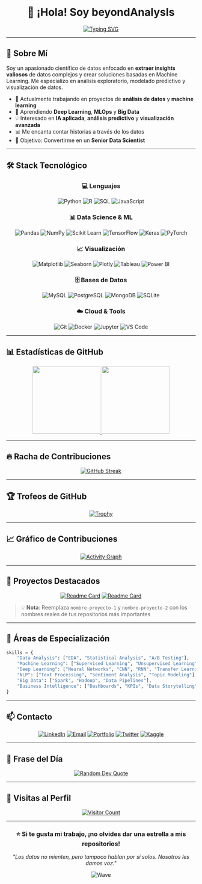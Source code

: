 <div align="center">

# 👋 ¡Hola! Soy beyondAnalysIs

[![Typing SVG](https://readme-typing-svg.demolab.com?font=Fira+Code&weight=600&size=28&duration=3000&pause=1000&color=2E9EF7&center=true&vCenter=true&width=600&lines=Data+Scientist+%7C+Analyst;Python+%7C+SQL+%7C+Machine+Learning;Transformando+datos+en+insights;Siempre+aprendiendo+%F0%9F%9A%80)](https://git.io/typing-svg)

</div>

---

## 🧠 Sobre Mí

Soy un apasionado científico de datos enfocado en **extraer insights valiosos** de datos complejos y crear soluciones basadas en Machine Learning. Me especializo en análisis exploratorio, modelado predictivo y visualización de datos.

- 🔭 Actualmente trabajando en proyectos de **análisis de datos** y **machine learning**
- 🌱 Aprendiendo **Deep Learning**, **MLOps** y **Big Data**
- 💡 Interesado en **IA aplicada**, **análisis predictivo** y **visualización avanzada**
- 📊 Me encanta contar historias a través de los datos
- 🎯 Objetivo: Convertirme en un **Senior Data Scientist**

---

## 🛠️ Stack Tecnológico

<div align="center">

### 💻 Lenguajes
![Python](https://img.shields.io/badge/Python-3776AB?style=for-the-badge&logo=python&logoColor=white)
![R](https://img.shields.io/badge/R-276DC3?style=for-the-badge&logo=r&logoColor=white)
![SQL](https://img.shields.io/badge/SQL-4479A1?style=for-the-badge&logo=mysql&logoColor=white)
![JavaScript](https://img.shields.io/badge/JavaScript-F7DF1E?style=for-the-badge&logo=javascript&logoColor=black)

### 📊 Data Science & ML
![Pandas](https://img.shields.io/badge/Pandas-150458?style=for-the-badge&logo=pandas&logoColor=white)
![NumPy](https://img.shields.io/badge/NumPy-013243?style=for-the-badge&logo=numpy&logoColor=white)
![Scikit Learn](https://img.shields.io/badge/Scikit_Learn-F7931E?style=for-the-badge&logo=scikit-learn&logoColor=white)
![TensorFlow](https://img.shields.io/badge/TensorFlow-FF6F00?style=for-the-badge&logo=tensorflow&logoColor=white)
![Keras](https://img.shields.io/badge/Keras-D00000?style=for-the-badge&logo=keras&logoColor=white)
![PyTorch](https://img.shields.io/badge/PyTorch-EE4C2C?style=for-the-badge&logo=pytorch&logoColor=white)

### 📈 Visualización
![Matplotlib](https://img.shields.io/badge/Matplotlib-11557c?style=for-the-badge&logo=python&logoColor=white)
![Seaborn](https://img.shields.io/badge/Seaborn-3776AB?style=for-the-badge&logo=python&logoColor=white)
![Plotly](https://img.shields.io/badge/Plotly-3F4F75?style=for-the-badge&logo=plotly&logoColor=white)
![Tableau](https://img.shields.io/badge/Tableau-E97627?style=for-the-badge&logo=tableau&logoColor=white)
![Power BI](https://img.shields.io/badge/Power_BI-F2C811?style=for-the-badge&logo=powerbi&logoColor=black)

### 🗄️ Bases de Datos
![MySQL](https://img.shields.io/badge/MySQL-4479A1?style=for-the-badge&logo=mysql&logoColor=white)
![PostgreSQL](https://img.shields.io/badge/PostgreSQL-316192?style=for-the-badge&logo=postgresql&logoColor=white)
![MongoDB](https://img.shields.io/badge/MongoDB-47A248?style=for-the-badge&logo=mongodb&logoColor=white)
![SQLite](https://img.shields.io/badge/SQLite-003B57?style=for-the-badge&logo=sqlite&logoColor=white)

### ☁️ Cloud & Tools
![Git](https://img.shields.io/badge/Git-F05032?style=for-the-badge&logo=git&logoColor=white)
![Docker](https://img.shields.io/badge/Docker-2496ED?style=for-the-badge&logo=docker&logoColor=white)
![Jupyter](https://img.shields.io/badge/Jupyter-F37626?style=for-the-badge&logo=jupyter&logoColor=white)
![VS Code](https://img.shields.io/badge/VS_Code-007ACC?style=for-the-badge&logo=visual-studio-code&logoColor=white)

</div>

---

## 📊 Estadísticas de GitHub

<div align="center">
  
<a href="https://github.com/beyondAnalysIs">
  <img height="180em" src="https://github-readme-stats.vercel.app/api?username=beyondAnalysIs&show_icons=true&theme=tokyonight&include_all_commits=true&count_private=true&hide_border=true"/>
  <img height="180em" src="https://github-readme-stats.vercel.app/api/top-langs/?username=beyondAnalysIs&layout=compact&langs_count=8&theme=tokyonight&hide_border=true"/>
</a>

</div>

---

## 🔥 Racha de Contribuciones

<div align="center">
  
<a href="https://git.io/streak-stats">
  <img src="https://github-readme-streak-stats.herokuapp.com/?user=beyondAnalysIs&theme=tokyonight&hide_border=true" alt="GitHub Streak"/>
</a>

</div>

---

## 🏆 Trofeos de GitHub

<div align="center">
  
<a href="https://github.com/ryo-ma/github-profile-trophy">
  <img src="https://github-profile-trophy.vercel.app/?username=beyondAnalysIs&theme=tokyonight&no-frame=true&no-bg=false&margin-w=4&column=7" alt="Trophy"/>
</a>

</div>

---

## 📈 Gráfico de Contribuciones

<div align="center">
  
<a href="https://github.com/ashutosh00710/github-readme-activity-graph">
  <img src="https://github-readme-activity-graph.vercel.app/graph?username=beyondAnalysIs&theme=tokyo-night&hide_border=true&custom_title=Actividad%20de%20Contribuciones" alt="Activity Graph"/>
</a>

</div>

---

## 🎯 Proyectos Destacados

<div align="center">

[![Readme Card](https://github-readme-stats.vercel.app/api/pin/?username=beyondAnalysIs&repo=nombre-proyecto-1&theme=tokyonight&hide_border=true)](https://github.com/beyondAnalysIs/nombre-proyecto-1)
[![Readme Card](https://github-readme-stats.vercel.app/api/pin/?username=beyondAnalysIs&repo=nombre-proyecto-2&theme=tokyonight&hide_border=true)](https://github.com/beyondAnalysIs/nombre-proyecto-2)

</div>

> 💡 **Nota**: Reemplaza `nombre-proyecto-1` y `nombre-proyecto-2` con los nombres reales de tus repositorios más importantes

---

## 💼 Áreas de Especialización

```python
skills = {
    "Data Analysis": ["EDA", "Statistical Analysis", "A/B Testing"],
    "Machine Learning": ["Supervised Learning", "Unsupervised Learning", "Feature Engineering"],
    "Deep Learning": ["Neural Networks", "CNN", "RNN", "Transfer Learning"],
    "NLP": ["Text Processing", "Sentiment Analysis", "Topic Modeling"],
    "Big Data": ["Spark", "Hadoop", "Data Pipelines"],
    "Business Intelligence": ["Dashboards", "KPIs", "Data Storytelling"]
}
```

---

## 📫 Contacto

<div align="center">

[![LinkedIn](https://img.shields.io/badge/LinkedIn-0077B5?style=for-the-badge&logo=linkedin&logoColor=white)](https://linkedin.com/in/tu-perfil)
[![Email](https://img.shields.io/badge/Email-D14836?style=for-the-badge&logo=gmail&logoColor=white)](mailto:tu-email@gmail.com)
[![Portfolio](https://img.shields.io/badge/Portfolio-000000?style=for-the-badge&logo=About.me&logoColor=white)](https://tu-portfolio.com)
[![Twitter](https://img.shields.io/badge/Twitter-1DA1F2?style=for-the-badge&logo=twitter&logoColor=white)](https://twitter.com/tu-usuario)
[![Kaggle](https://img.shields.io/badge/Kaggle-20BEFF?style=for-the-badge&logo=kaggle&logoColor=white)](https://kaggle.com/tu-usuario)

</div>

---

## 💭 Frase del Día

<div align="center">
  
<a href="https://github.com/piyushsuthar/github-readme-quotes">
  <img src="https://quotes-github-readme.vercel.app/api?type=horizontal&theme=tokyonight" alt="Random Dev Quote"/>
</a>

</div>

---

## 👀 Visitas al Perfil

<div align="center">
  
<a href="https://github.com/beyondAnalysIs">
  <img src="https://komarev.com/ghpvc/?username=beyondAnalysIs&label=Visitas%20al%20perfil&color=0e75b6&style=flat" alt="Visitor Count"/>
</a>
  
</div>

---

<div align="center">
  
### ⭐ Si te gusta mi trabajo, ¡no olvides dar una estrella a mis repositorios!

*"Los datos no mienten, pero tampoco hablan por sí solos. Nosotros les damos voz."*

![Wave](https://raw.githubusercontent.com/mayhemantt/mayhemantt/Update/svg/Bottom.svg)

</div>